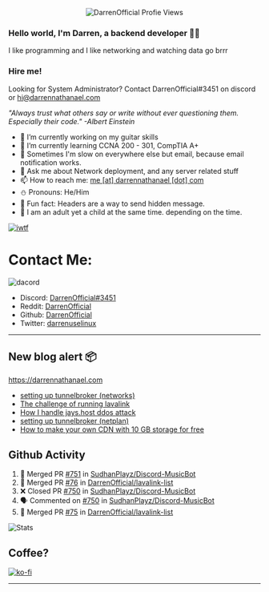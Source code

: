 <p align="center"> <img src="https://komarev.com/ghpvc/?username=DarrenOfficial&label=Profile%20views&color=0e75b6&style=flat" alt="DarrenOfficial Profie Views" /> </p>

### Hello world, I'm Darren, a backend developer 👨‍💻
I like programming and I like networking and watching data go brrr

### Hire me!
Looking for System Administrator? Contact DarrenOfficial#3451 on discord or hi@darrennathanael.com

_"Always trust what others say or write without ever questioning them. Especially their code." -Albert Einstein_



- 🔭 I’m currently working on my guitar skills
- 🌴 I’m currently learning CCNA 200 - 301, CompTIA A+ 
- 🚀 Sometimes I'm slow on everywhere else but email, because email notification works.
- 💬 Ask me about Network deployment, and any server related stuff 
- 📫 How to reach me: [me [at] darrennathanael [dot] com](mailto:me@darrennathanael.com) 
- ⛄️ Pronouns: He/Him
- 🍪 Fun fact: Headers are a way to send hidden message.
- 🍻 I am an adult yet a child at the same time. depending on the time.

[![iwtf](https://i.dpaste.org/mp1rVfRd/direct.png)](https://github.com/TheOnlyWayUp)

# Contact Me:

![dacord](https://discord.c99.nl/widget/theme-4/508296903960821771.png)

- Discord: [DarrenOfficial#3451](https://discord.darrennathanael.com)
- Reddit: [DarrenOfficial](https://reddit.com/u/DarrenOfficiallol)
- Github: [DarrenOfficial](https://github.com/DarrenOfficial)
- Twitter: [darrenuselinux](https://twitter.com/darrenuselinux)


---
## New blog alert 📦
https://darrennathanael.com
<!-- BLOG-POST-LIST:START -->
- [setting up tunnelbroker &lpar;networks&rpar;](https://darrennathanael.com/post/tunnelbroker-lavalink-ifup-ifdown/)
- [The challenge of running lavalink](https://darrennathanael.com/post/challenge-of-running-public-lavalink/)
- [How I handle jays.host ddos attack](https://darrennathanael.com/post/jayshost/)
- [setting up tunnelbroker &lpar;netplan&rpar;](https://darrennathanael.com/post/tunnelbroker-lavalink-netplan/)
- [How to make your own CDN with 10 GB storage for free](https://darrennathanael.com/post/how-to-make-your-own-cdn-with-10-gb-storage-for-free/)
<!-- BLOG-POST-LIST:END -->

## Github Activity
<!--START_SECTION:activity-->
1. 🎉 Merged PR [#751](https://github.com/SudhanPlayz/Discord-MusicBot/pull/751) in [SudhanPlayz/Discord-MusicBot](https://github.com/SudhanPlayz/Discord-MusicBot)
2. 🎉 Merged PR [#76](https://github.com/DarrenOfficial/lavalink-list/pull/76) in [DarrenOfficial/lavalink-list](https://github.com/DarrenOfficial/lavalink-list)
3. ❌ Closed PR [#750](https://github.com/SudhanPlayz/Discord-MusicBot/pull/750) in [SudhanPlayz/Discord-MusicBot](https://github.com/SudhanPlayz/Discord-MusicBot)
4. 🗣 Commented on [#750](https://github.com/SudhanPlayz/Discord-MusicBot/issues/750) in [SudhanPlayz/Discord-MusicBot](https://github.com/SudhanPlayz/Discord-MusicBot)
5. 🎉 Merged PR [#75](https://github.com/DarrenOfficial/lavalink-list/pull/75) in [DarrenOfficial/lavalink-list](https://github.com/DarrenOfficial/lavalink-list)
<!--END_SECTION:activity-->



<!--START_SECTION:waka-->
<!--END_SECTION:waka-->

![Stats](https://github-readme-stats.vercel.app/api?username=DarrenOfficial&layout=compact&hide_border=true&hide_title=true&count_private=true&include_all_commits=true&show_icons=true&bg_color=00000000&text_color=c3c6ce&icon_color=4e64f7)
## Coffee?

[![ko-fi](https://ko-fi.com/img/githubbutton_sm.svg)](https://ko-fi.com/R6R1311CB)

---
